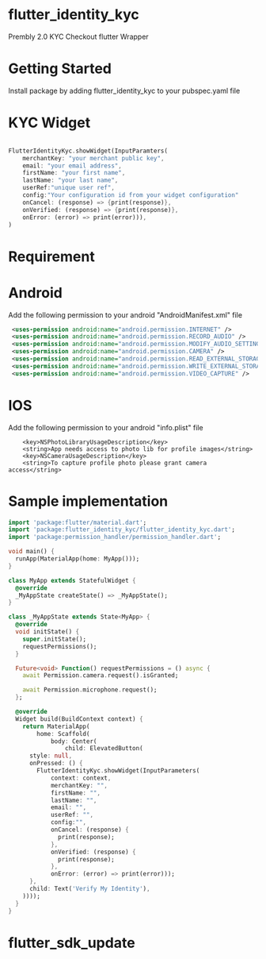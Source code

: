 # flutter_identity_kyc

Prembly 2.0 KYC Checkout flutter Wrapper

# Getting Started

Install package by adding  flutter_identity_kyc to your pubspec.yaml file


# KYC Widget
```dart

FlutterIdentityKyc.showWidget(InputParamters(
    merchantKey: "your merchant public key",
    email: "your email address",
    firstName: "your first name",
    lastName: "your last name",
    userRef:"unique user ref",
    config:"Your configuration id from your widget configuration"
    onCancel: (response) => {print(response)},
    onVerified: (response) => {print(response)},
    onError: (error) => print(error))),
)
```


# Requirement
# Android

Add the following permission to your android "AndroidManifest.xml" file
```xml
 <uses-permission android:name="android.permission.INTERNET" />
 <uses-permission android:name="android.permission.RECORD_AUDIO" />
 <uses-permission android:name="android.permission.MODIFY_AUDIO_SETTINGS" />
 <uses-permission android:name="android.permission.CAMERA" />
 <uses-permission android:name="android.permission.READ_EXTERNAL_STORAGE" />
 <uses-permission android:name="android.permission.WRITE_EXTERNAL_STORAGE" />
 <uses-permission android:name="android.permission.VIDEO_CAPTURE" />
```

# IOS

Add the following permission to your android "info.plist" file
```plist
    <key>NSPhotoLibraryUsageDescription</key>
    <string>App needs access to photo lib for profile images</string>
    <key>NSCameraUsageDescription</key>
    <string>To capture profile photo please grant camera access</string>
```


# Sample implementation
```dart
import 'package:flutter/material.dart';
import 'package:flutter_identity_kyc/flutter_identity_kyc.dart';
import 'package:permission_handler/permission_handler.dart';

void main() {
  runApp(MaterialApp(home: MyApp()));
}

class MyApp extends StatefulWidget {
  @override
  _MyAppState createState() => _MyAppState();
}

class _MyAppState extends State<MyApp> {
  @override
  void initState() {
    super.initState();
    requestPermissions();
  }

  Future<void> Function() requestPermissions = () async {
    await Permission.camera.request().isGranted;

    await Permission.microphone.request();
  };

  @override
  Widget build(BuildContext context) {
    return MaterialApp(
        home: Scaffold(
            body: Center(
                child: ElevatedButton(
      style: null,
      onPressed: () {
        FlutterIdentityKyc.showWidget(InputParameters(
            context: context,
            merchantKey: "",
            firstName: "",
            lastName: "",
            email: "",
            userRef: "",
            config:"",
            onCancel: (response) {
              print(response);
            },
            onVerified: (response) {
              print(response);
            },
            onError: (error) => print(error)));
      },
      child: Text('Verify My Identity'),
    ))));
  }
}
```
# flutter_sdk_update
